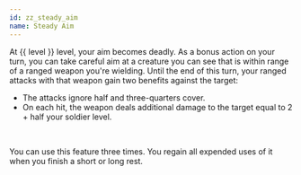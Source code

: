 ```yaml
---
id: zz_steady_aim
name: Steady Aim
---
```

At {{ level }} level, your aim becomes deadly. As a bonus action on your turn, you can take careful aim at a creature
you can see that is within range of a ranged weapon you're wielding. Until the end of this turn, your ranged
attacks with that weapon gain two benefits against the target:

- The attacks ignore half and three-quarters cover.
- On each hit, the weapon deals additional damage to the target equal to 2 + half your soldier level.

<br>

You can use this feature three times. You regain all expended uses of it when you finish a short or long rest.